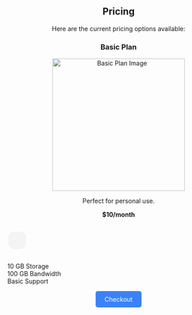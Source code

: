 <h2 style="text-align: center;">Pricing</h2>
<p style="text-align: center;">Here are the current pricing options available:</p>

<h3 style="text-align: center;">Basic Plan</h3>
<p style="text-align: center;">
    <img src="https://example.com/basic-plan-image.jpg" alt="Basic Plan Image" width="300">
</p>
<p style="text-align: center;">Perfect for personal use.</p>
<p style="text-align: center;"><strong>$10/month</strong></p>
<p style="text-align: center; border: 2px solid white; padding: 20px; border-radius: 15px; display: inline-block; background-color: #f4f4f4;">
    <ul style="list-style-type: none; padding: 0; text-align: left;">
        <li>10 GB Storage</li>
        <li>100 GB Bandwidth</li>
        <li>Basic Support</li>
    </ul>
</p>
<p style="text-align: center;">
    <a href="#" onclick="alert('Proceeding to Checkout')" style="display: inline-block; padding: 10px 20px; background-color: #3b82f6; color: white; text-align: center; text-decoration: none; border-radius: 5px;">Checkout</a>
</p>
